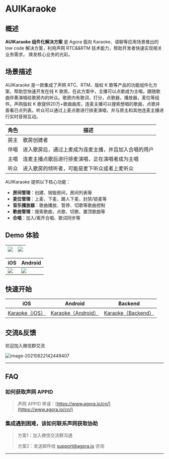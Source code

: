 # AUIKaraoke

## 概述

**AUIKaraoke 组件化解决方案** 是 Agora 面向 Karaoke、语聊等应用场景推出的 low code 解决方案，利用声网 RTC&&RTM 技术能力，帮助开发者快速实现相关业务需求， 焕发核心业务的光彩。

## 场景描述

AUIKaraoke 是一款集成了声网 RTC、RTM、版权 K 歌等产品的功能组件化方案，帮助您快速开发在线 K 歌房。在此方案中，主播可以点歌成为主唱，跟随歌曲伴奏演唱给歌房内的听众。歌房内有歌词，打分，点歌器，播放器，麦位等组件。声网版权 K 歌提供20万+歌曲曲库，连麦主播可以搜索想唱的歌曲，点歌并查看已点列表。听众可以通过上麦点歌进行排麦演唱，并与房主和其他连麦主播进行实时音频互动。


| 角色     | 描述                                           |
| -------- | ---------------------------------------------- |
| 房主     | 歌房创建者                                     |
| 伴唱 | 进入歌房后，通过上麦成为连麦主播，并且加入合唱的用户             |
| 主唱     | 连麦主播点歌后进行排麦演唱，正在演唱者成为主唱 |
| 听众     | 进入歌房的倾听者，可能是麦下听众或者上麦听众                               |

AUIKaraoke 提供以下核心功能：
- **房间管理**：创建、销毁房间，房间列表等
- **麦位管理**：上麦、下麦、踢人下麦、封禁/锁麦等
- **音乐播放器**：歌曲播放、暂停、切歌等歌曲控制
- **歌曲管理**：搜索歌曲，点歌、切歌、置顶歌曲等
- **合唱**：加入/离开合唱、歌词同步等



## Demo 体验
![](https://download.agora.io/null/uikit_karaoke_demo_pic1.jpg)|![](https://download.agora.io/null/uikit_karaoke_demo_pic3.jpg)|
---|---

| iOS                                                          | Android                                                      |
| ------------------------------------------------------------ | ------------------------------------------------------------ |
| ![](https://download.agora.io/demo/release/iOS_uikit_karaoke_0.1.0.png) | ![](https://download.agora.io/demo/release/android_uikit_karaoke_demo_1.0.0.png) |

## 快速开始

| iOS | Android | Backend |
| --- | --- | --- |
| [Karaoke（iOS）](iOS/Example) | [Karaoke（Android）](Android)  | [Karaoke（Backend）](backend) |


## 交流&反馈

欢迎加入微信群交流

![image-20210622142449407](https://download.agora.io/null/karaoke-uikit-wechat-pic.jpg)



---

## FAQ

### 如何获取声网 APPID

> 声网 APPID 申请：[https://www.agora.io/cn/](https://www.agora.io/cn/)


### 集成遇到困难，该如何联系声网获取协助

> 方案1：加入微信交流群沟通
>
> 方案2：发送邮件给 [support@agora.io](mailto:support@agora.io) 咨询

---
